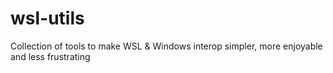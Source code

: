 # wsl-utils

Collection of tools to make WSL &amp; Windows interop simpler, more enjoyable and less frustrating


